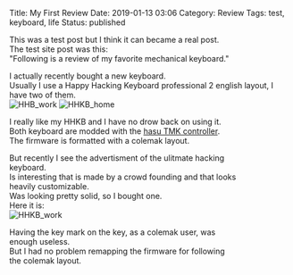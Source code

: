 Title: My First Review
Date: 2019-01-13 03:06
Category: Review
Tags: test, keyboard, life
Status: published

This was a test post but I think it can became a real post.  
The test site post was this:  
"Following is a review of my favorite mechanical keyboard."  
  
I actually recently bought a new keyboard.  
Usually I use a Happy Hacking Keyboard professional 2
english layout, I have two of them.  
![HHB_work]({static}/images/IMG_20180828_191836_327.jpg)
![HHKB_home]({static}/images/IMG_20190104_175122_381.jpg)
  
I really like my HHKB and I have no drow back on using it.  
Both keyboard are modded with the [hasu TMK controller](https://geekhack.org/index.php?PHPSESSID=cukcsao4j1m6lu90h7svqjeui58hqaqj&topic=71517.0).  
The firmware is formatted with a colemak layout.  
  
But recently I see the advertisment of the ulitmate hacking   
keyboard.  
Is interesting that is made by a crowd founding and that looks  
heavily customizable.  
Was looking pretty solid, so I bought one.  
Here it is:  
![HHKB_work]({static}/images/IMG_20181217_152226.jpg)  
  
Having the key mark on the key, as a colemak user, was  
enough useless.  
But I had no problem remapping the firmware for following   
the colemak layout.  
